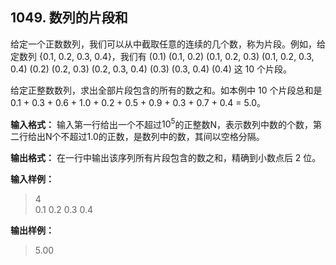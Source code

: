 ﻿## 1049. 数列的片段和
给定一个正数数列，我们可以从中截取任意的连续的几个数，称为片段。例如，给定数列 {0.1, 0.2, 0.3, 0.4}，我们有 (0.1) (0.1, 0.2) (0.1, 0.2, 0.3) (0.1, 0.2, 0.3, 0.4) (0.2) (0.2, 0.3) (0.2, 0.3, 0.4) (0.3) (0.3, 0.4) (0.4) 这 10 个片段。

给定正整数数列，求出全部片段包含的所有的数之和。如本例中 10 个片段总和是 0.1 + 0.3 + 0.6 + 1.0 + 0.2 + 0.5 + 0.9 + 0.3 + 0.7 + 0.4 = 5.0。

**输入格式：**
输入第一行给出一个不超过$10^5$的正整数N，表示数列中数的个数，第二行给出N个不超过1.0的正数，是数列中的数，其间以空格分隔。

**输出格式：**
在一行中输出该序列所有片段包含的数之和，精确到小数点后 2 位。

**输入样例：**
>4  
0.1 0.2 0.3 0.4  

**输出样例：**
>5.00  